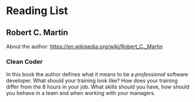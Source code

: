 # Reading List

## Robert C. Martin

About the author: https://en.wikipedia.org/wiki/Robert_C._Martin

### Clean Coder

In this book the author defines what it means to be a *professional* software developer. What should your training look like? How does your training differ from the 8 hours in your job. What skills should you have, how should you behave in a team and when working with your managers. 


